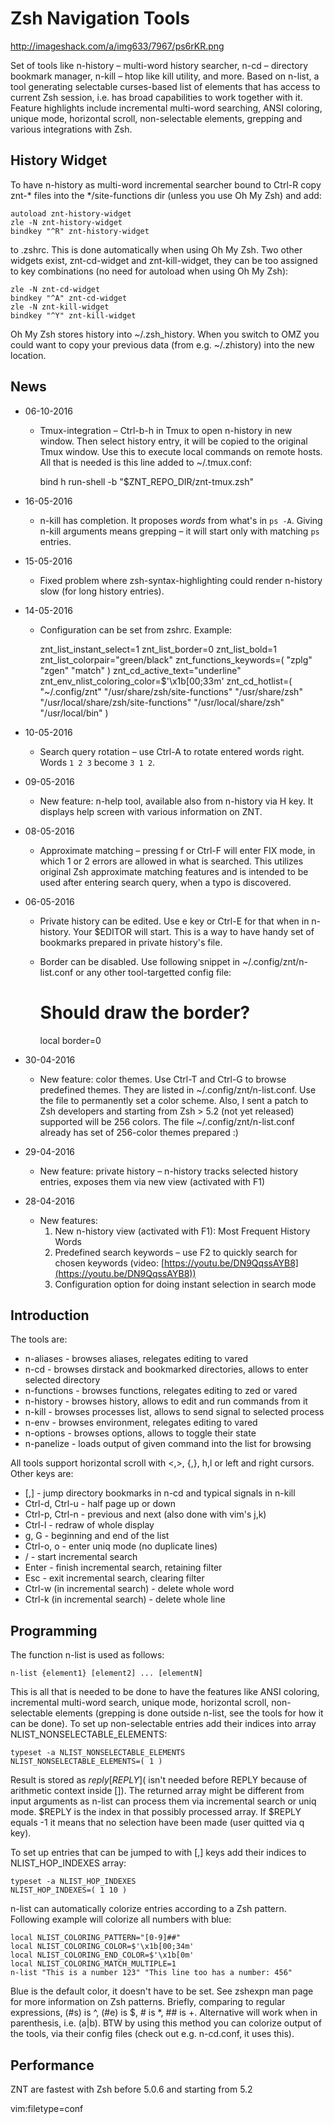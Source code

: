 # Zsh Navigation Tools

http://imageshack.com/a/img633/7967/ps6rKR.png

Set of tools like n-history – multi-word history searcher, n-cd – directory
bookmark manager, n-kill – htop like kill utility, and more. Based on
n-list, a tool generating selectable curses-based list of elements that has
access to current Zsh session, i.e. has broad capabilities to work together
with it. Feature highlights include incremental multi-word searching, ANSI
coloring, unique mode, horizontal scroll, non-selectable elements, grepping and
various integrations with Zsh.

## History Widget

To have n-history as multi-word incremental searcher bound to Ctrl-R copy znt-*
files into the */site-functions dir (unless you use Oh My Zsh) and
add:

    autoload znt-history-widget
    zle -N znt-history-widget
    bindkey "^R" znt-history-widget

to .zshrc. This is done automatically when using Oh My Zsh. Two other
widgets exist, znt-cd-widget and znt-kill-widget, they can be too assigned
to key combinations (no need for autoload when using Oh My Zsh):

    zle -N znt-cd-widget
    bindkey "^A" znt-cd-widget
    zle -N znt-kill-widget
    bindkey "^Y" znt-kill-widget

Oh My Zsh stores history into ~/.zsh_history. When you switch to OMZ you could
want to copy your previous data (from e.g. ~/.zhistory) into the new location.

## News

* 06-10-2016
  - Tmux-integration – Ctrl-b-h in Tmux to open n-history in new window.
    Then select history entry, it will be copied to the original Tmux window.
    Use this to execute local commands on remote hosts. All that is needed is
    this line added to ~/.tmux.conf:

    bind h run-shell -b "$ZNT_REPO_DIR/znt-tmux.zsh"

* 16-05-2016
  - n-kill has completion. It proposes *words* from what's in `ps -A`. Giving n-kill
    arguments means grepping – it will start only with matching `ps` entries.

* 15-05-2016
  - Fixed problem where zsh-syntax-highlighting could render n-history slow (for
    long history entries).

* 14-05-2016
  - Configuration can be set from zshrc. Example:

    znt_list_instant_select=1
    znt_list_border=0
    znt_list_bold=1
    znt_list_colorpair="green/black"
    znt_functions_keywords=( "zplg" "zgen" "match" )
    znt_cd_active_text="underline"
    znt_env_nlist_coloring_color=$'\x1b[00;33m'
    znt_cd_hotlist=( "~/.config/znt" "/usr/share/zsh/site-functions" "/usr/share/zsh"
                     "/usr/local/share/zsh/site-functions" "/usr/local/share/zsh"
                     "/usr/local/bin" )

* 10-05-2016
  - Search query rotation – use Ctrl-A to rotate entered words right.
    Words `1 2 3` become `3 1 2`.

* 09-05-2016
  - New feature: n-help tool, available also from n-history via H key. It
    displays help screen with various information on ZNT.

* 08-05-2016
  - Approximate matching – pressing f or Ctrl-F will enter FIX mode, in
    which 1 or 2 errors are allowed in what is searched. This utilizes
    original Zsh approximate matching features and is intended to be used
    after entering search query, when a typo is discovered.

* 06-05-2016
  - Private history can be edited. Use e key or Ctrl-E for that when in
    n-history. Your $EDITOR will start. This is a way to have handy set
    of bookmarks prepared in private history's file.
  - Border can be disabled. Use following snippet in ~/.config/znt/n-list.conf
    or any other tool-targetted config file:

    # Should draw the border?
    local border=0

* 30-04-2016
  - New feature: color themes. Use Ctrl-T and Ctrl-G to browse predefined
    themes. They are listed in ~/.config/znt/n-list.conf. Use the file to
    permanently set a color scheme. Also, I sent a patch to Zsh developers
    and starting from Zsh > 5.2 (not yet released) supported will be 256 colors.
    The file ~/.config/znt/n-list.conf already has set of 256-color themes prepared :)

* 29-04-2016
  - New feature: private history – n-history tracks selected history entries,
    exposes them via new view (activated with F1)

* 28-04-2016
  - New features:
    1. New n-history view (activated with F1): Most Frequent History Words
    2. Predefined search keywords – use F2 to quickly search for chosen
       keywords (video: [https://youtu.be/DN9QqssAYB8](https://youtu.be/DN9QqssAYB8))
    3. Configuration option for doing instant selection in search mode

## Introduction

The tools are:

- n-aliases - browses aliases, relegates editing to vared
- n-cd - browses dirstack and bookmarked directories, allows to enter selected directory
- n-functions - browses functions, relegates editing to zed or vared
- n-history - browses history, allows to edit and run commands from it
- n-kill - browses processes list, allows to send signal to selected process
- n-env - browses environment, relegates editing to vared
- n-options - browses options, allows to toggle their state
- n-panelize - loads output of given command into the list for browsing

All tools support horizontal scroll with <,>, {,}, h,l or left and right
cursors. Other keys are:

- [,] - jump directory bookmarks in n-cd and typical signals in n-kill
- Ctrl-d, Ctrl-u - half page up or down
- Ctrl-p, Ctrl-n - previous and next (also done with vim's j,k)
- Ctrl-l - redraw of whole display
- g, G - beginning and end of the list
- Ctrl-o, o - enter uniq mode (no duplicate lines)
- / - start incremental search
- Enter - finish incremental search, retaining filter
- Esc - exit incremental search, clearing filter
- Ctrl-w (in incremental search) - delete whole word
- Ctrl-k (in incremental search) - delete whole line

## Programming

The function n-list is used as follows:

    n-list {element1} [element2] ... [elementN]

This is all that is needed to be done to have the features like ANSI coloring,
incremental multi-word search, unique mode, horizontal scroll, non-selectable
elements (grepping is done outside n-list, see the tools for how it can be
done). To set up non-selectable entries add their indices into array
NLIST_NONSELECTABLE_ELEMENTS:

    typeset -a NLIST_NONSELECTABLE_ELEMENTS
    NLIST_NONSELECTABLE_ELEMENTS=( 1 )

Result is stored as $reply[REPLY] ($ isn't needed before REPLY because
of arithmetic context inside []). The returned array might be different from
input arguments as n-list can process them via incremental search or uniq
mode. $REPLY is the index in that possibly processed array. If $REPLY
equals -1 it means that no selection have been made (user quitted via q
key).

To set up entries that can be jumped to with [,] keys add their indices to
NLIST_HOP_INDEXES array:

    typeset -a NLIST_HOP_INDEXES
    NLIST_HOP_INDEXES=( 1 10 )

n-list can automatically colorize entries according to a Zsh pattern.
Following example will colorize all numbers with blue:

    local NLIST_COLORING_PATTERN="[0-9]##"
    local NLIST_COLORING_COLOR=$'\x1b[00;34m'
    local NLIST_COLORING_END_COLOR=$'\x1b[0m'
    local NLIST_COLORING_MATCH_MULTIPLE=1
    n-list "This is a number 123" "This line too has a number: 456"

Blue is the default color, it doesn't have to be set. See zshexpn man page
for more information on Zsh patterns. Briefly, comparing to regular
expressions, (#s) is ^, (#e) is $, # is *, ## is +. Alternative
will work when in parenthesis, i.e. (a|b). BTW by using this method you can
colorize output of the tools, via their config files (check out e.g. n-cd.conf,
it uses this).

## Performance
ZNT are fastest with Zsh before 5.0.6 and starting from 5.2


vim:filetype=conf
